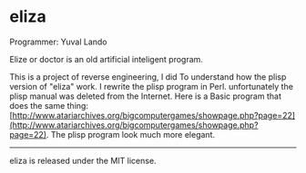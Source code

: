 eliza
=========================

Programmer: Yuval Lando

Elize or doctor is an old artificial inteligent program.

This is a project of reverse engineering, I did
To understand how the plisp version of "eliza" work.
I rewrite the plisp program in Perl.
unfortunately the plisp manual was deleted from the Internet.
Here is a Basic program that does the same thing:
[http://www.atariarchives.org/bigcomputergames/showpage.php?page=22](http://www.atariarchives.org/bigcomputergames/showpage.php?page=22).
The plisp program look much more elegant.

-------
eliza is released under the MIT license.
